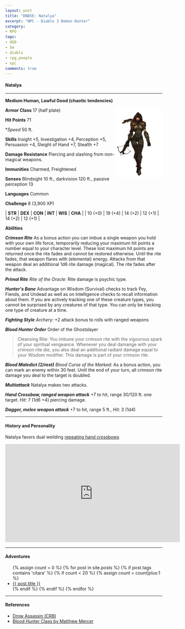 ```yaml
---
layout: post
title: "DND5E: Natalya"
excerpt: "NPC - Diablo 3 Demon Hunter"
category:
- RPG
tags:
- d&D
- 5e
- diablo
- rpg_people
- npc
comments: true
---
```


#### Natalya

----

**Medium Human, Lawful Good (chaotic tendencies)**

<a href="https://orig00.deviantart.net/4305/f/2010/301/9/f/demon_hunter_diablo_3___talia_by_shikamaru_no_kage-d31op84.jpg"><img src="/images/dnd/natalya.jpg" style="float: right; width: 30%; height: auto"></a>

**Armor Class** 17 (half plate)

**Hit Points** 71

**Speed* 50 ft.

**Skills** Insight +5, Investigation +4, Perception +5, Persuasion +4, Sleight of Hand +7, Stealth +7

**Damage Resistance** Piercing and slashing from non-magical weapons.

**Immunities** Charmed, Freightened

**Senses** Blindsight 10 ft., darkvision 120 ft., passive perception 13

**Languages** Common

**Challenge** 8 (3,900 XP)

| **STR** | **DEX** | **CON** | **INT** | **WIS** | **CHA** |
| 10 (+0) | 19 (+4) | 14 (+2) | 12 (+1) | 14 (+2) | 12 (+1) |

**Abilities**

***Crimson Rite*** As a bonus action you can imbue a single weapon you hold with your own life force, temporarily reducing your maximum hit points a number equal to your character level.  These lost maximum hit points are returned once the rite fades and cannot be restored otherwise.  Until the rite fades, that weapon flares with (elemental) energy.  Attacks from that weapon deal an additional 1d6 rite damage (magical).  The rite fades after the attack.

***Primal Rite*** *Rite of the Oracle:* Rite damage is psychic type.

***Hunter's Bane*** Advantage on Wisdom (Survival) checks to track Fey, Fiends, and Undead as well as on Intelligence checks to recall information about them.  If you are actively tracking one of these creature types, you cannot be surprised by any creatures of that type.  You can only be tracking one type of creature at a time.

***Fighting Style*** *Archery:* +2 attack bonus to rolls with ranged weapons

***Blood Hunter Order*** Order of the Ghostslayer

> Cleansing Rite: You imbune your crimson rite with the vigourous spark of your spiritual vengeance.  Whenever you deal damange with your crimson rite die, you also deal an additional radiant damage equal to your Wisdom modifier.  This damage is part of your crimson rite.

***Blood Maledict (2/rest)*** *Blood Curse of the Marked:* As a bonus action, you can mark an enemy within 30 feet.  Until the end of your turn, all crimson rite damage you deal to the target is doubled.

***Multiattack***  Natalya makes two attacks.

***Hand Crossbow, ranged weapon attack*** +7 to hit, range 30/120 ft. one target.  *Hit:* 7 (1d6 +4) piercing damage.

***Dagger, melee weapon attack*** +7 to hit, range 5 ft., *Hit:* 3 (1d4)

----

#### History and Personality

Natalya favors dual weilding [repeating hand crossbows](https://www.dandwiki.com/wiki/Crossbow,_Hand_Repeating_(5e_Equipment))

<iframe width="560" height="315" src="https://www.youtube.com/embed/qis_X2jiXCU" frameborder="0" allowfullscreen></iframe>

----

#### Adventures

<ul class="posts">
{% assign count = 0 %}
{% for post in site.posts %}
  {% if post.tags contains 'citara' %}
    {% if count < 20 %}
      {% assign count = count|plus:1 %}
      <div class="post_info">
        <li>
          <a href="{{ post.url }}">{{ post.title }}</a>
        </li>
      </div>
    {% endif %}
  {% endif %}
{% endfor %}
</ul>

----

#### References

- [Drow Assassin (CR8)](https://orig00.deviantart.net/a59c/f/2015/312/c/b/drow_assassin_dnd_5e_by_ravenvonbloodimir-d9g0631.jpg)
- [Blood Hunter Class by Matthew Mercer](http://geekandsundry.com/wp-content/uploads/2015/12/Blood-Hunter-Class-1.2.pdf)